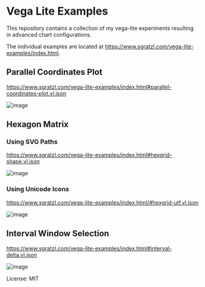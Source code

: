 # Vega Lite Examples

This repository contains a collection of my vega-lite experiments resulting in advanced chart configurations.

The individual examples are located at https://www.sgratzl.com/vega-lite-examples/index.html.

## Parallel Coordinates Plot

https://www.sgratzl.com/vega-lite-examples/index.html#parallel-coordinates-plot.vl.json

![image](https://user-images.githubusercontent.com/4129778/108562011-7def6500-72ff-11eb-83ce-12ac70c8400c.png)

## Hexagon Matrix

### Using SVG Paths

https://www.sgratzl.com/vega-lite-examples/index.html#hexgrid-shape.vl.json

![image](https://user-images.githubusercontent.com/4129778/108562065-93648f00-72ff-11eb-9f13-c7b8f3018e0b.png)

### Using Unicode Icons

https://www.sgratzl.com/vega-lite-examples/index.html/#hexgrid-utf.vl.json

![image](https://user-images.githubusercontent.com/4129778/108562346-0241e800-7300-11eb-8a84-66a9216b6c10.png)


## Interval Window Selection

https://www.sgratzl.com/vega-lite-examples/index.html#interval-delta.vl.json

![image](https://user-images.githubusercontent.com/4129778/108562110-a8412280-72ff-11eb-9463-8de57e00bfeb.png)


License: MIT